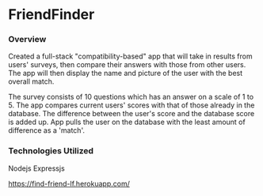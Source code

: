 # FriendFinder

### Overview

Created a full-stack "compatibility-based" app that will take in results from users' surveys, then compare their answers with those from other users. The app will then display the name and picture of the user with the best overall match.

The survey consists of 10 questions which has an answer on a scale of 1 to 5. The app compares current users' scores with that of those already in the database. The difference between the user's score and the database score is added up.   App pulls the user on the database with the least amount of difference as a 'match'.  
   
### Technologies Utilized
Nodejs  Expressjs  

https://find-friend-lf.herokuapp.com/
